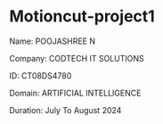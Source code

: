 # Motioncut-project1

Name: POOJASHREE N

Company: CODTECH IT SOLUTIONS

ID: CT08DS4780

Domain: ARTIFICIAL INTELLIGENCE

Duration: July To August 2024
